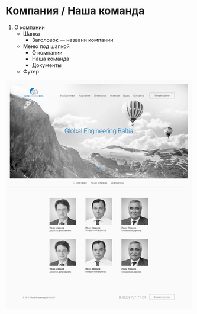 # Компания / Наша команда

1. О компании
	* Шапка
		* Заголовок — названи компании
	* Меню под шапкой
		* О компании
		* Наша команда
		* Документы
	* Футер

![screen_1](../previews/our_team.jpg)